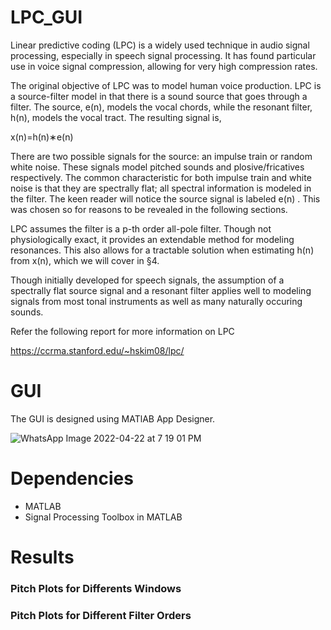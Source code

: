 # LPC_GUI

Linear predictive coding (LPC) is a widely used technique in audio signal processing, especially in speech signal processing. It has found particular use in voice signal compression, allowing for very high compression rates.

The original objective of LPC was to model human voice production. LPC is a source-filter model in that there is a sound source that goes through a filter. The source, e(n), models the vocal chords, while the resonant filter, h(n), models the vocal tract. The resulting signal is,

x(n)=h(n)∗e(n)

There are two possible signals for the source: an impulse train or random white noise. These signals model pitched sounds and plosive/fricatives respectively. The common characteristic for both impulse train and white noise is that they are spectrally flat; all spectral information is modeled in the filter. The keen reader will notice the source signal is labeled e(n) . This was chosen so for reasons to be revealed in the following sections.

LPC assumes the filter is a p-th order all-pole filter. Though not physiologically exact, it provides an extendable method for modeling resonances. This also allows for a tractable solution when estimating h(n) from x(n), which we will cover in §4.

Though initially developed for speech signals, the assumption of a spectrally flat source signal and a resonant filter applies well to modeling signals from most tonal instruments as well as many naturally occuring sounds.

Refer the following report for more information on LPC

https://ccrma.stanford.edu/~hskim08/lpc/ 

# GUI

The GUI is designed using MATlAB App Designer.

![WhatsApp Image 2022-04-22 at 7 19 01 PM](https://user-images.githubusercontent.com/88196192/167246110-5b41b928-d8b1-405f-8050-48dee56405cd.jpeg)


# Dependencies
- MATLAB
- Signal Processing Toolbox in MATLAB


# Results

### Pitch Plots for Differents Windows

### Pitch Plots for Different Filter Orders
